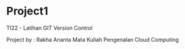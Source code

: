 # Project1
TI22 - Latihan GIT Version Control

Project by : Rakha Ananta
Mata Kuliah Pengenalan Cloud Computing
